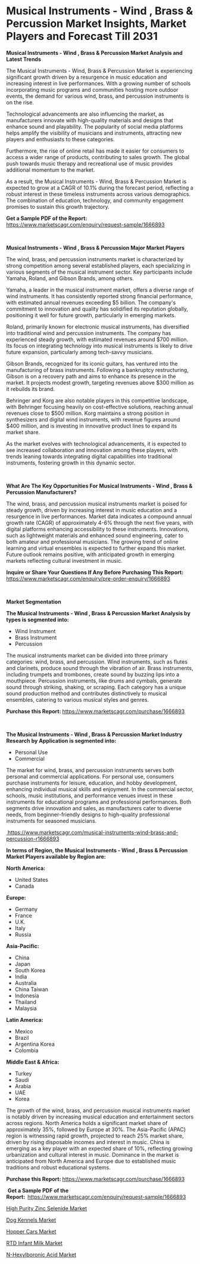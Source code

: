 <p><h1>Musical Instruments - Wind , Brass & Percussion Market Insights, Market Players and Forecast Till 2031</h1></p><p><strong>Musical Instruments - Wind , Brass & Percussion Market Analysis and Latest Trends</strong></p>
<p><p>The Musical Instruments - Wind, Brass & Percussion Market is experiencing significant growth driven by a resurgence in music education and increasing interest in live performances. With a growing number of schools incorporating music programs and communities hosting more outdoor events, the demand for various wind, brass, and percussion instruments is on the rise. </p><p>Technological advancements are also influencing the market, as manufacturers innovate with high-quality materials and designs that enhance sound and playability. The popularity of social media platforms helps amplify the visibility of musicians and instruments, attracting new players and enthusiasts to these categories. </p><p>Furthermore, the rise of online retail has made it easier for consumers to access a wider range of products, contributing to sales growth. The global push towards music therapy and recreational use of music provides additional momentum to the market. </p><p>As a result, the Musical Instruments - Wind, Brass & Percussion Market is expected to grow at a CAGR of 10.1% during the forecast period, reflecting a robust interest in these timeless instruments across various demographics. The combination of education, technology, and community engagement promises to sustain this growth trajectory.</p></p>
<p><strong>Get a Sample PDF of the Report:&nbsp;</strong> <a href="https://www.marketscagr.com/enquiry/request-sample/1666893?utm_campaign=1576&utm_medium=2&utm_source=Github&utm_content=ia&utm_term=12102024&utm_id=musical-instruments-wind-brass-percussion">https://www.marketscagr.com/enquiry/request-sample/1666893</a></p>
<p>&nbsp;</p>
<p><strong>Musical Instruments - Wind , Brass & Percussion Major Market Players</strong></p>
<p><p>The wind, brass, and percussion instruments market is characterized by strong competition among several established players, each specializing in various segments of the musical instrument sector. Key participants include Yamaha, Roland, and Gibson Brands, among others.</p><p>Yamaha, a leader in the musical instrument market, offers a diverse range of wind instruments. It has consistently reported strong financial performance, with estimated annual revenues exceeding $5 billion. The company's commitment to innovation and quality has solidified its reputation globally, positioning it well for future growth, particularly in emerging markets.</p><p>Roland, primarily known for electronic musical instruments, has diversified into traditional wind and percussion instruments. The company has experienced steady growth, with estimated revenues around $700 million. Its focus on integrating technology into musical instruments is likely to drive future expansion, particularly among tech-savvy musicians.</p><p>Gibson Brands, recognized for its iconic guitars, has ventured into the manufacturing of brass instruments. Following a bankruptcy restructuring, Gibson is on a recovery path and aims to enhance its presence in the market. It projects modest growth, targeting revenues above $300 million as it rebuilds its brand.</p><p>Behringer and Korg are also notable players in this competitive landscape, with Behringer focusing heavily on cost-effective solutions, reaching annual revenues close to $500 million. Korg maintains a strong position in synthesizers and digital wind instruments, with revenue figures around $400 million, and is investing in innovative product lines to expand its market share.</p><p>As the market evolves with technological advancements, it is expected to see increased collaboration and innovation among these players, with trends leaning towards integrating digital capabilities into traditional instruments, fostering growth in this dynamic sector.</p></p>
<p>&nbsp;</p>
<p><strong>What Are The Key Opportunities For Musical Instruments - Wind , Brass & Percussion Manufacturers?</strong></p>
<p><p>The wind, brass, and percussion musical instruments market is poised for steady growth, driven by increasing interest in music education and a resurgence in live performances. Market data indicates a compound annual growth rate (CAGR) of approximately 4-6% through the next five years, with digital platforms enhancing accessibility to these instruments. Innovations, such as lightweight materials and enhanced sound engineering, cater to both amateur and professional musicians. The growing trend of online learning and virtual ensembles is expected to further expand this market. Future outlook remains positive, with anticipated growth in emerging markets reflecting cultural investment in music.</p></p>
<p><strong>Inquire or Share Your Questions If Any Before Purchasing This Report:</strong> <a href="https://www.marketscagr.com/enquiry/pre-order-enquiry/1666893?utm_campaign=1576&utm_medium=2&utm_source=Github&utm_content=ia&utm_term=12102024&utm_id=musical-instruments-wind-brass-percussion">https://www.marketscagr.com/enquiry/pre-order-enquiry/1666893</a></p>
<p>&nbsp;</p>
<p><strong>Market Segmentation</strong></p>
<p><strong>The Musical Instruments - Wind , Brass & Percussion Market Analysis by types is segmented into:</strong></p>
<p><ul><li>Wind Instrument</li><li>Brass Instrument</li><li>Percussion</li></ul></p>
<p><p>The musical instruments market can be divided into three primary categories: wind, brass, and percussion. Wind instruments, such as flutes and clarinets, produce sound through the vibration of air. Brass instruments, including trumpets and trombones, create sound by buzzing lips into a mouthpiece. Percussion instruments, like drums and cymbals, generate sound through striking, shaking, or scraping. Each category has a unique sound production method and contributes distinctively to musical ensembles, catering to various musical styles and genres.</p></p>
<p><strong>Purchase this Report:&nbsp;</strong><a href="https://www.marketscagr.com/purchase/1666893?utm_campaign=1576&utm_medium=2&utm_source=Github&utm_content=ia&utm_term=12102024&utm_id=musical-instruments-wind-brass-percussion">https://www.marketscagr.com/purchase/1666893</a></p>
<p>&nbsp;</p>
<p><strong>The Musical Instruments - Wind , Brass & Percussion Market Industry Research by Application is segmented into:</strong></p>
<p><ul><li>Personal Use</li><li>Commercial</li></ul></p>
<p><p>The market for wind, brass, and percussion instruments serves both personal and commercial applications. For personal use, consumers purchase instruments for leisure, education, and hobby development, enhancing individual musical skills and enjoyment. In the commercial sector, schools, music institutions, and performance venues invest in these instruments for educational programs and professional performances. Both segments drive innovation and sales, as manufacturers cater to diverse needs, from beginner-friendly designs to high-quality professional instruments for seasoned musicians.</p></p>
<p><a href="https://www.marketscagr.com/musical-instruments-wind-brass-and-percussion-r1666893?utm_campaign=1576&utm_medium=2&utm_source=Github&utm_content=ia&utm_term=12102024&utm_id=musical-instruments-wind-brass-percussion">&nbsp;https://www.marketscagr.com/musical-instruments-wind-brass-and-percussion-r1666893</a></p>
<p><strong>In terms of Region, the Musical Instruments - Wind , Brass & Percussion Market Players available by Region are:</strong></p>
<p>
    <p> <strong> North America: </strong>
        <ul>
            <li>United States</li>
            <li>Canada</li>
        </ul>
        </p> 
    <p> <strong> Europe: </strong>
        <ul>
            <li>Germany</li>
            <li>France</li>
            <li>U.K.</li>
            <li>Italy</li>
            <li>Russia</li>
        </ul>
        </p> 
    <p> <strong> Asia-Pacific: </strong>
        <ul>
            <li>China</li>
            <li>Japan</li>
            <li>South Korea</li>
            <li>India</li>
            <li>Australia</li>
            <li>China Taiwan</li>
            <li>Indonesia</li>
            <li>Thailand</li>
            <li>Malaysia</li>
        </ul>
        </p> 
    <p> <strong> Latin America: </strong>
        <ul>
            <li>Mexico</li>
            <li>Brazil</li>
            <li>Argentina Korea</li>
            <li>Colombia</li>
        </ul>
        </p> 
    <p> <strong> Middle East & Africa: </strong>
        <ul>
            <li>Turkey</li>
            <li>Saudi</li>
            <li>Arabia</li>
            <li>UAE</li>
            <li>Korea</li>
        </ul>
    </p>
    </p>
<p><p>The growth of the wind, brass, and percussion musical instruments market is notably driven by increasing musical education and entertainment sectors across regions. North America holds a significant market share of approximately 35%, followed by Europe at 30%. The Asia-Pacific (APAC) region is witnessing rapid growth, projected to reach 25% market share, driven by rising disposable incomes and interest in music. China is emerging as a key player with an expected share of 10%, reflecting growing urbanization and cultural interest in music. Dominance in the market is anticipated from North America and Europe due to established music traditions and robust educational systems.</p></p>
<p><strong>Purchase this Report: </strong><a href="https://www.marketscagr.com/purchase/1666893?utm_campaign=1576&utm_medium=2&utm_source=Github&utm_content=ia&utm_term=12102024&utm_id=musical-instruments-wind-brass-percussion">https://www.marketscagr.com/purchase/1666893</a></p>
<p>&nbsp;<strong>Get a Sample PDF of the Report:&nbsp;&nbsp;</strong><a href="https://www.marketscagr.com/enquiry/request-sample/1666893?utm_campaign=1576&utm_medium=2&utm_source=Github&utm_content=ia&utm_term=12102024&utm_id=musical-instruments-wind-brass-percussion">https://www.marketscagr.com/enquiry/request-sample/1666893</a></p>
<p><strong></strong></p>
<p><p><a href="https://www.linkedin.com/pulse/global-high-purity-zinc-selenide-market-trends-analysis-future-srbbf?utm_campaign=1576&utm_medium=2&utm_source=Github&utm_content=ia&utm_term=12102024&utm_id=musical-instruments-wind-brass-percussion">High Purity Zinc Selenide Market</a></p><p><a href="https://github.com/ChiragRp1/Market-Research-Report-List-6/blob/main/dog-kennels-market.md?utm_campaign=1576&utm_medium=2&utm_source=Github&utm_content=ia&utm_term=12102024&utm_id=musical-instruments-wind-brass-percussion">Dog Kennels Market</a></p><p><a href="https://github.com/valeriaz9c7/Market-Research-Report-List-1/blob/main/hopper-cars-market.md?utm_campaign=1576&utm_medium=2&utm_source=Github&utm_content=ia&utm_term=12102024&utm_id=musical-instruments-wind-brass-percussion">Hopper Cars Market</a></p><p><a href="https://www.linkedin.com/pulse/rtd-infant-milk-market-share-analysis-growth-trends-forecasts-gpfze?utm_campaign=1576&utm_medium=2&utm_source=Github&utm_content=ia&utm_term=12102024&utm_id=musical-instruments-wind-brass-percussion">RTD Infant Milk Market</a></p><p><a href="https://www.linkedin.com/pulse/n-hexylboronic-acid-market-strategic-insights-product-evolution-na6xf?utm_campaign=1576&utm_medium=2&utm_source=Github&utm_content=ia&utm_term=12102024&utm_id=musical-instruments-wind-brass-percussion">N-Hexylboronic Acid Market</a></p></p>